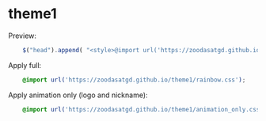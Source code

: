 theme1
======

Preview: 
```js
    $("head").append( "<style>@import url('https://zoodasatgd.github.io/theme1/rainbow.css');</style>" )
```
Apply full:
```css
    @import url('https://zoodasatgd.github.io/theme1/rainbow.css');
```
Apply animation only (logo and nickname):
```css
    @import url('https://zoodasatgd.github.io/theme1/animation_only.css');
```
